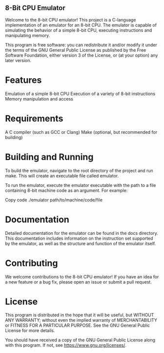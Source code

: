 ## 8-Bit CPU Emulator
Welcome to the 8-bit CPU emulator! This project is a C-language implementation of an emulator for an 8-bit CPU. The emulator is capable of simulating the behavior of a simple 8-bit CPU, executing instructions and manipulating memory.

This program is free software: you can redistribute it and/or modify it under the terms of the GNU General Public License as published by the Free Software Foundation, either version 3 of the License, or (at your option) any later version.

# Features
Emulation of a simple 8-bit CPU
Execution of a variety of 8-bit instructions
Memory manipulation and access
# Requirements
A C compiler (such as GCC or Clang)
Make (optional, but recommended for building)
# Building and Running
To build the emulator, navigate to the root directory of the project and run make. This will create an executable file called emulator.

To run the emulator, execute the emulator executable with the path to a file containing 8-bit machine code as an argument. For example:

Copy code
./emulator path/to/machine/code/file
# Documentation
Detailed documentation for the emulator can be found in the docs directory. This documentation includes information on the instruction set supported by the emulator, as well as the structure and function of the emulator itself.

# Contributing
We welcome contributions to the 8-bit CPU emulator! If you have an idea for a new feature or a bug fix, please open an issue or submit a pull request.

# License
This program is distributed in the hope that it will be useful, but WITHOUT ANY WARRANTY; without even the implied warranty of MERCHANTABILITY or FITNESS FOR A PARTICULAR PURPOSE. See the GNU General Public License for more details.

You should have received a copy of the GNU General Public License along with this program. If not, see https://www.gnu.org/licenses/.
